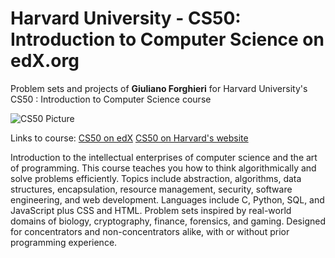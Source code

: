 # Harvard University - CS50: Introduction to Computer Science on edX.org
Problem sets and projects of **Giuliano Forghieri** for Harvard University's CS50 : Introduction to Computer Science course

![CS50 Picture](https://goo.gl/mJwNUC)

Links to course:
<a href ="https://www.edx.org/course/cs50s-introduction-computer-science-harvardx-cs50x">CS50 on edX</a>
<a href ="https://cs50.harvard.edu">CS50 on Harvard's website</a>


Introduction to the intellectual enterprises of computer science and the art of programming. This course teaches you how to think algorithmically and solve problems efficiently. Topics include abstraction, algorithms, data structures, encapsulation, resource management, security, software engineering, and web development. Languages include C, Python, SQL, and JavaScript plus CSS and HTML. Problem sets inspired by real-world domains of biology, cryptography, finance, forensics, and gaming. Designed for concentrators and non-concentrators alike, with or without prior programming experience.
